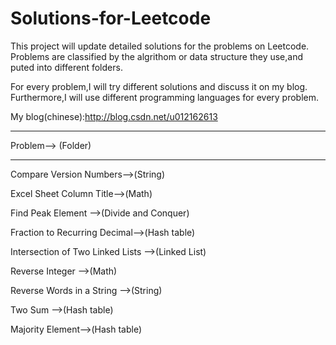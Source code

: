 Solutions-for-Leetcode
======================

This project will update detailed solutions for the problems on Leetcode. Problems are classified by the algrithom or data structure they use,and puted into different folders.

For every problem,I will try different solutions and discuss it on my blog. Furthermore,I will use different programming languages for every problem.

My blog(chinese):http://blog.csdn.net/u012162613



*********************
Problem--> (Folder)
*********************
Compare Version Numbers-->(String)

Excel Sheet Column Title-->(Math)

Find Peak Element -->(Divide and Conquer)

Fraction to Recurring Decimal-->(Hash table)

Intersection of Two Linked Lists -->(Linked List)

Reverse Integer -->(Math)

Reverse Words in a String -->(String)

Two Sum -->(Hash table)

Majority Element-->(Hash table)
